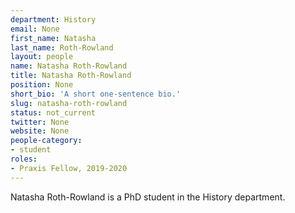 ```yaml
---
department: History
email: None
first_name: Natasha
last_name: Roth-Rowland
layout: people
name: Natasha Roth-Rowland
title: Natasha Roth-Rowland
position: None
short_bio: 'A short one-sentence bio.'
slug: natasha-roth-rowland
status: not_current
twitter: None
website: None
people-category:
- student
roles:
- Praxis Fellow, 2019-2020
---
```

Natasha Roth-Rowland is a PhD student in the History department.
